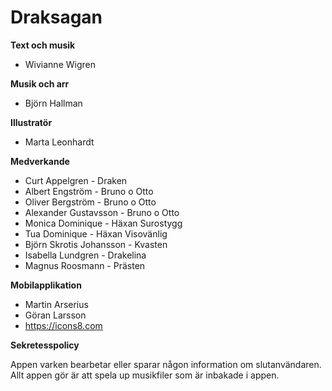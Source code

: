 # Draksagan

**Text och musik**
* Wivianne Wigren 
  
**Musik och arr** 
* Björn Hallman

**Illustratör** 
* Marta Leonhardt

**Medverkande**
* Curt Appelgren - Draken
* Albert Engström - Bruno o Otto
* Oliver Bergström - Bruno o Otto
* Alexander Gustavsson - Bruno o Otto
* Monica Dominique - Häxan Surostygg
* Tua Dominique - Häxan Visovänlig
* Björn Skrotis Johansson - Kvasten
* Isabella Lundgren - Drakelina
* Magnus Roosmann - Prästen


**Mobilapplikation**
* Martin Arserius
* Göran Larsson
* https://icons8.com
    
**Sekretesspolicy**

Appen varken bearbetar eller sparar någon information om slutanvändaren. Allt appen gör är att spela up musikfiler som är inbakade i appen.
